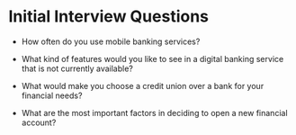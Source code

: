 # Initial Interview Questions

- How often do you use mobile banking services?

- What kind of features would you like to see in a digital banking service that is not currently available?

- What would make you choose a credit union over a bank for your financial needs?

- What are the most important factors in deciding to open a new financial account?

